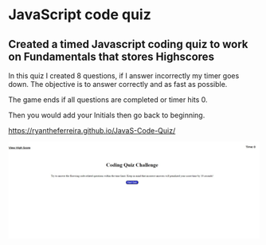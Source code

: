 # JavaScript code quiz

## Created a timed Javascript coding quiz to work on Fundamentals that stores Highscores

In this quiz I created 8 questions, if I answer incorrectly my timer goes down. The objective is to answer correctly and as fast as possible.

The game ends if all questions are completed or timer hits 0.

Then you would add your Initials then go back to beginning.

https://ryantheferreira.github.io/JavaS-Code-Quiz/

![preview of java code quiz website](/img/preview-01.png)
 

